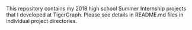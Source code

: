 This repository contains my 2018 high school Summer Internship projects that I developed at TigerGraph. 
Please see details in README.md files in individual project directories.

